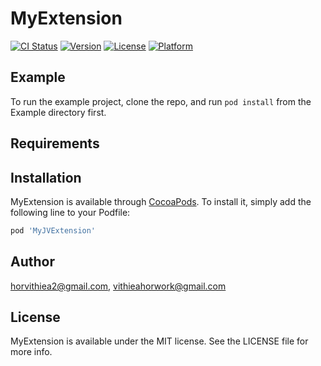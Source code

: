 # MyExtension

[![CI Status](https://img.shields.io/travis/horvithiea2@gmail.com/MyExtension.svg?style=flat)](https://travis-ci.org/horvithiea2@gmail.com/MyExtension)
[![Version](https://img.shields.io/cocoapods/v/MyExtension.svg?style=flat)](https://cocoapods.org/pods/MyExtension)
[![License](https://img.shields.io/cocoapods/l/MyExtension.svg?style=flat)](https://cocoapods.org/pods/MyExtension)
[![Platform](https://img.shields.io/cocoapods/p/MyExtension.svg?style=flat)](https://cocoapods.org/pods/MyExtension)

## Example

To run the example project, clone the repo, and run `pod install` from the Example directory first.

## Requirements

## Installation

MyExtension is available through [CocoaPods](https://cocoapods.org). To install
it, simply add the following line to your Podfile:

```ruby
pod 'MyJVExtension'
```

## Author

horvithiea2@gmail.com, vithieahorwork@gmail.com

## License

MyExtension is available under the MIT license. See the LICENSE file for more info.
